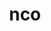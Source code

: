 ---
title: "nco"
layout: cache
categories: [package, develop-2024-09-22]
meta: {"versions": ["5.2.4"], "compilers": ["cce@=15.0.1", "gcc@=11.4.0", "gcc@=9.4.0", "oneapi@=2024.2.1"], "oss": ["rhel8", "ubuntu20.04", "ubuntu22.04"], "platforms": ["linux"], "targets": ["neoverse_v1", "neoverse_v2", "ppc64le", "x86_64_v3", "zen4"], "stacks": ["e4s-cray-rhel", "e4s-neoverse-v2", "e4s-neoverse_v1", "e4s-oneapi", "e4s-power", "root"], "num_specs": 5, "num_specs_by_stack": {"root": 5, "e4s-cray-rhel": 1, "e4s-power": 1, "e4s-neoverse_v1": 1, "e4s-neoverse-v2": 1, "e4s-oneapi": 1}}
spec_details: [{"hash": "7drye6rmiyxrry6du2nxkbiuwynqgh5i", "compiler": "cce@=15.0.1", "versions": ["5.2.4"], "os": "rhel8", "platform": "linux", "target": "zen4", "variants": ["build_system=autotools", "~doc"], "stacks": ["root", "e4s-cray-rhel"], "size": "-", "tarball": "https://binaries.spack.io/releases/develop-2024-09-22/build_cache/linux-rhel8-zen4/cce-15.0.1/nco-5.2.4/linux-rhel8-zen4-cce-15.0.1-nco-5.2.4-7drye6rmiyxrry6du2nxkbiuwynqgh5i.spack"}, {"hash": "lbdbvxxcd6hvhfgpio42rnpnvdevds5d", "compiler": "gcc@=9.4.0", "versions": ["5.2.4"], "os": "ubuntu20.04", "platform": "linux", "target": "ppc64le", "variants": ["build_system=autotools", "~doc"], "stacks": ["root", "e4s-power"], "size": "-", "tarball": "https://binaries.spack.io/releases/develop-2024-09-22/build_cache/linux-ubuntu20.04-ppc64le/gcc-9.4.0/nco-5.2.4/linux-ubuntu20.04-ppc64le-gcc-9.4.0-nco-5.2.4-lbdbvxxcd6hvhfgpio42rnpnvdevds5d.spack"}, {"hash": "m4jtwd35dalwvg3bbjrw4iw7zmw5temi", "compiler": "gcc@=11.4.0", "versions": ["5.2.4"], "os": "ubuntu22.04", "platform": "linux", "target": "neoverse_v1", "variants": ["build_system=autotools", "~doc"], "stacks": ["root", "e4s-neoverse_v1"], "size": "-", "tarball": "https://binaries.spack.io/releases/develop-2024-09-22/build_cache/linux-ubuntu22.04-neoverse_v1/gcc-11.4.0/nco-5.2.4/linux-ubuntu22.04-neoverse_v1-gcc-11.4.0-nco-5.2.4-m4jtwd35dalwvg3bbjrw4iw7zmw5temi.spack"}, {"hash": "myrue7b7ibz6fsq3el5i5p7z5y3mnck5", "compiler": "gcc@=11.4.0", "versions": ["5.2.4"], "os": "ubuntu22.04", "platform": "linux", "target": "neoverse_v2", "variants": ["build_system=autotools", "~doc"], "stacks": ["root", "e4s-neoverse-v2"], "size": "-", "tarball": "https://binaries.spack.io/releases/develop-2024-09-22/build_cache/linux-ubuntu22.04-neoverse_v2/gcc-11.4.0/nco-5.2.4/linux-ubuntu22.04-neoverse_v2-gcc-11.4.0-nco-5.2.4-myrue7b7ibz6fsq3el5i5p7z5y3mnck5.spack"}, {"hash": "yqmhrnjnmtw6ikzqlij5npnzsgmzuted", "compiler": "oneapi@=2024.2.1", "versions": ["5.2.4"], "os": "ubuntu22.04", "platform": "linux", "target": "x86_64_v3", "variants": ["build_system=autotools", "~doc"], "stacks": ["root", "e4s-oneapi"], "size": "-", "tarball": "https://binaries.spack.io/releases/develop-2024-09-22/build_cache/linux-ubuntu22.04-x86_64_v3/oneapi-2024.2.1/nco-5.2.4/linux-ubuntu22.04-x86_64_v3-oneapi-2024.2.1-nco-5.2.4-yqmhrnjnmtw6ikzqlij5npnzsgmzuted.spack"}]
---